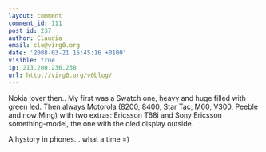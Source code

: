 ```yaml
---
layout: comment
comment_id: 111
post_id: 237
author: Claudia
email: cle@virg0.org
date: '2008-03-21 15:45:16 +0100'
visible: true
ip: 213.200.236.238
url: http://virg0.org/v0blog/
---
```

Nokia lover then.. 
My first was a Swatch one, heavy and huge filled with green led.
Then always Motorola (8200, 8400, Star Tac, M60, V300, Peeble and now Ming) with two extras: Ericsson T68i and Sony Ericsson something-model, the one with the oled display outside.

A hystory in phones... what a time =)
